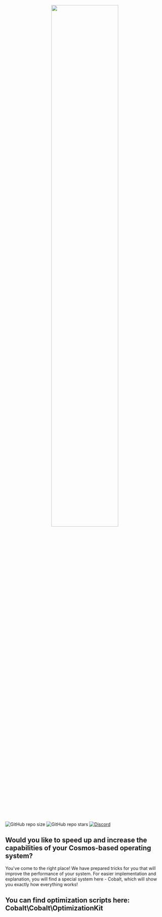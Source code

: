 <p align="center">
 <picture>
    <source srcset="Artwork/CosmosOptimizationKit.png">
    <img width=65%>
  </picture>
</p><br>

![GitHub repo size](https://img.shields.io/github/repo-size/SzymekkYT/Cosmos-Optimization-Kit?style=for-the-badge&color=%23f7532a)
![GitHub repo stars](https://img.shields.io/github/stars/SzymekkYT/Cosmos-Optimization-Kit?style=for-the-badge&color=%23dbd816)
<a href="https://discord.com/invite/KUm5JuC9XV">
  <img src="https://img.shields.io/badge/Discord-navy?style=for-the-badge&logo=discord" alt="Discord">
</a>
<br>
## Would you like to speed up and increase the capabilities of your Cosmos-based operating system?
You've come to the right place!
We have prepared tricks for you that will improve the performance of your system. For easier implementation and explanation, you will find a special system here - Cobalt, which will show you exactly how everything works!
## You can find optimization scripts here: Cobalt\Cobalt\OptimizationKit
